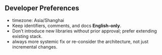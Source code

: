 ## Developer Preferences

- timezone: Asia/Shanghai
- Keep identifiers, comments, and docs **English-only**.
- Don’t introduce new libraries without prior approval; prefer extending existing stack.
- always more systemic fix or re-consider the architecture, not just incremental changes.
